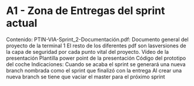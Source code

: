 # A1 - Zona de Entregas del sprint actual
Contenido:
PTIN-VIA-Sprint_2-Documentación.pdf: Documento general del proyecto de la terminal 1
El resto de los diferentes pdf son lasversiones de la capa de seguridad por cada punto vital del proyecto.
Vídeo de la presentación
Plantilla power point de la presentación
Código del prototipo del coche
Indicaciones:
Cuando se acaba el sprint se generará una nueva branch nombrada como el sprint que finalizó con la entrega
Al crear una nueva branch se tiene que vaciar el master para el próximo sprint
